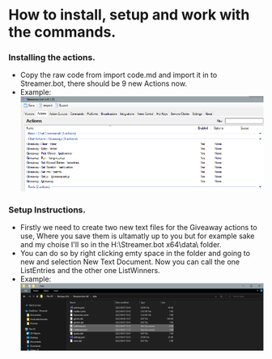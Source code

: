 # How to install, setup and work with the commands.

### Installing the actions.
+ Copy the raw code from import code.md  and import it in to Streamer.bot, there should be 9 new Actions now. 
+ Example: ![alt text](img/1.png "image title")

### Setup Instructions.
+ Firstly we need to create two new text files for the Giveaway actions to use, Where you save them is ultamatly up to you
  but for example sake and my choise I'll so in the H:\Streamer.bot x64\data\ folder.
+ You can do so by right clicking  emty space in the folder and going to new and selection New Text Document. Now you can call
  the one ListEntries and the other one ListWinners.
+ Example: ![alt text](img/2.png "image title")